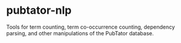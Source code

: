 # pubtator-nlp
Tools for term counting, term co-occurrence counting, dependency parsing, and other manipulations of the PubTator database.
